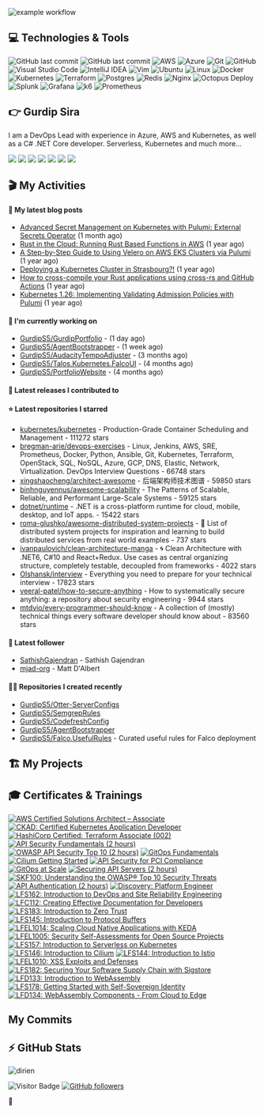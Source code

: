 
![example workflow](https://github.com/gurdips5/gurdips5/actions/workflows/readme-scribe.yaml/badge.svg)

## 💻 Technologies & Tools

![GitHub last commit](https://img.shields.io/badge/.NET-512BD4.svg?style=for-the-badge&logo=dotnet&logoColor=white)
![GitHub last commit](https://img.shields.io/badge/TeamCity-000000.svg?style=for-the-badge&logo=TeamCity&logoColor=white)
![AWS](https://img.shields.io/badge/AWS-FF9900.svg?style=for-the-badge&logo=amazon-aws&logoColor=white)
![Azure](https://img.shields.io/badge/azure-0078D4.svg?style=for-the-badge&logo=microsoft-azure&logoColor=white)
![Git](https://img.shields.io/badge/git-%23F05033.svg?style=for-the-badge&logo=git&logoColor=white)
![GitHub](https://img.shields.io/badge/github-%23121011.svg?style=for-the-badge&logo=github&logoColor=white)
![Visual Studio Code](https://img.shields.io/badge/VisualStudioCode-0078d7.svg?style=for-the-badge&logo=visual-studio-code&logoColor=white)
![IntelliJ IDEA](https://img.shields.io/badge/IntelliJIDEA-000000.svg?style=for-the-badge&logo=intellij-idea&logoColor=white)
![Vim](https://img.shields.io/badge/VIM-%2311AB00.svg?style=for-the-badge&logo=vim&logoColor=white)
![Ubuntu](https://img.shields.io/badge/Ubuntu-E95420?style=for-the-badge&logo=ubuntu&logoColor=white)
![Linux](https://img.shields.io/badge/Linux-FCC624?style=for-the-badge&logo=linux&logoColor=black)
![Docker](https://img.shields.io/badge/docker-0db7ed.svg?style=for-the-badge&logo=docker&logoColor=white)
![Kubernetes](https://img.shields.io/badge/kubernetes-326ce5.svg?style=for-the-badge&logo=kubernetes&logoColor=white)
![Terraform](https://img.shields.io/badge/terraform-5835CC.svg?style=for-the-badge&logo=terraform&logoColor=white)
![Postgres](https://img.shields.io/badge/postgres-316192.svg?style=for-the-badge&logo=postgresql&logoColor=white)
![Redis](https://img.shields.io/badge/redis-DD0031.svg?style=for-the-badge&logo=redis&logoColor=white)
![Nginx](https://img.shields.io/badge/nginx-009639.svg?style=for-the-badge&logo=nginx&logoColor=white)
![Octopus Deploy](https://img.shields.io/badge/Octopus%20Deploy-2F93E0.svg?style=for-the-badge&logo=Octopus-Deploy&logoColor=white)
![Splunk](https://img.shields.io/badge/Splunk-000000.svg?style=for-the-badge&logo=Splunk&logoColor=white)
![Grafana](https://img.shields.io/badge/Grafana-F46800.svg?style=for-the-badge&logo=Grafana&logoColor=white)
![k6](https://img.shields.io/badge/k6-7D64FF.svg?style=for-the-badge&logo=k6&logoColor=white)
![Prometheus](https://img.shields.io/badge/Prometheus-E6522C.svg?style=for-the-badge&logo=Prometheus&logoColor=white)

## 👉 Gurdip Sira

I am a DevOps Lead with experience in Azure, AWS and Kubernetes, as well as a C# .NET Core developer. Serverless, Kubernetes and much more...

[![](https://img.shields.io/badge/-@__gurdip-000000?style=for-the-badge&logo=X&logoColor=ffffff)](https://x.com/_ediri)
[![](https://img.shields.io/badge/gurdip--sira-0A66C2?style=for-the-badge&logo=linkedin&logoColor=#0A66C2)](https://www.linkedin.com/gurdipsira)
[![](https://img.shields.io/badge/@_ediri@cloud--native.social-6364FF?style=for-the-badge&logo=mastodon&logoColor=white)](https://cloud-native.social/@_ediri)
[![](https://img.shields.io/badge/-@dirien-%23181717?style=for-the-badge&logo=github)](https://github.com/dirien)
[![](https://img.shields.io/badge/-blog.ediri.io-2962FF?style=for-the-badge&logo=hashnode&logoColor=white)](https://blog.ediri.io/)
[![](https://img.shields.io/badge/dirien-003366?style=for-the-badge&logo=linuxfoundation&logoColor=white)](https://openprofile.dev/profile/dirien)
[![](https://img.shields.io/badge/-@__ediri-E4405F?style=for-the-badge&logo=instagram&logoColor=white)](https://www.instagram.com/_ediri/)

## 🎬 My Activities

#### 📖 My latest blog posts
- [Advanced Secret Management on Kubernetes with Pulumi: External Secrets Operator](https://blog.ediri.io/advanced-secret-management-on-kubernetes-with-pulumi-external-secrets-operator) (1 month ago)
- [Rust in the Cloud: Running Rust Based Functions in AWS](https://blog.ediri.io/rust-in-the-cloud-running-rust-based-functions-in-aws) (1 year ago)
- [A Step-by-Step Guide to Using Velero on AWS EKS Clusters via Pulumi](https://blog.ediri.io/a-step-by-step-guide-to-using-velero-on-aws-eks-clusters-via-pulumi) (1 year ago)
- [Deploying a Kubernetes Cluster in Strasbourg?!](https://blog.ediri.io/deploying-a-kubernetes-cluster-in-strasbourg) (1 year ago)
- [How to cross-compile your Rust applications using cross-rs and GitHub Actions](https://blog.ediri.io/how-to-cross-compile-your-rust-applications-using-cross-rs-and-github-actions) (1 year ago)
- [Kubernetes 1.26: Implementing Validating Admission Policies with Pulumi](https://blog.ediri.io/kubernetes-126-implementing-validating-admission-policies-with-pulumi) (1 year ago)

#### 👷 I'm currently working on

- [GurdipS5/GurdipPortfolio](https://github.com/GurdipS5/GurdipPortfolio) -  (1 day ago)
- [GurdipS5/AgentBootstrapper](https://github.com/GurdipS5/AgentBootstrapper) -  (1 week ago)
- [GurdipS5/AudacityTempoAdjuster](https://github.com/GurdipS5/AudacityTempoAdjuster) -  (3 months ago)
- [GurdipS5/Talos.Kubernetes.FalcoUI](https://github.com/GurdipS5/Talos.Kubernetes.FalcoUI) -  (4 months ago)
- [GurdipS5/PortfolioWebsite](https://github.com/GurdipS5/PortfolioWebsite) -  (4 months ago)

#### 🚀 Latest releases I contributed to


#### ⭐ Latest repositories I starred

- [kubernetes/kubernetes](https://github.com/kubernetes/kubernetes) - Production-Grade Container Scheduling and Management - 111272 stars
- [bregman-arie/devops-exercises](https://github.com/bregman-arie/devops-exercises) - Linux, Jenkins, AWS, SRE, Prometheus, Docker, Python, Ansible, Git, Kubernetes, Terraform, OpenStack, SQL, NoSQL, Azure, GCP, DNS, Elastic, Network, Virtualization. DevOps Interview Questions - 66748 stars
- [xingshaocheng/architect-awesome](https://github.com/xingshaocheng/architect-awesome) - 后端架构师技术图谱 - 59850 stars
- [binhnguyennus/awesome-scalability](https://github.com/binhnguyennus/awesome-scalability) - The Patterns of Scalable, Reliable, and Performant Large-Scale Systems - 59125 stars
- [dotnet/runtime](https://github.com/dotnet/runtime) - .NET is a cross-platform runtime for cloud, mobile, desktop, and IoT apps. - 15422 stars
- [roma-glushko/awesome-distributed-system-projects](https://github.com/roma-glushko/awesome-distributed-system-projects) - 🚀 List of distributed system projects for inspiration and learning to build distributed services from real world examples - 737 stars
- [ivanpaulovich/clean-architecture-manga](https://github.com/ivanpaulovich/clean-architecture-manga) -  :cyclone: Clean Architecture with .NET6, C#10 and React&#43;Redux. Use cases as central organizing structure, completely testable, decoupled from frameworks - 4022 stars
- [Olshansk/interview](https://github.com/Olshansk/interview) - Everything you need to prepare for your technical interview - 17823 stars
- [veeral-patel/how-to-secure-anything](https://github.com/veeral-patel/how-to-secure-anything) - How to systematically secure anything: a repository about security engineering - 9944 stars
- [mtdvio/every-programmer-should-know](https://github.com/mtdvio/every-programmer-should-know) - A collection of (mostly) technical things every software developer should know about - 83560 stars

#### 👥 Latest follower

- [SathishGajendran](https://github.com/SathishGajendran) - Sathish Gajendran
- [mjad-org](https://github.com/mjad-org) - Matt D&#39;Albert

#### 👨‍💻 Repositories I created recently

- [GurdipS5/Otter-ServerConfigs](https://github.com/GurdipS5/Otter-ServerConfigs)
- [GurdipS5/SemgrepRules](https://github.com/GurdipS5/SemgrepRules)
- [GurdipS5/CodefreshConfig](https://github.com/GurdipS5/CodefreshConfig)
- [GurdipS5/AgentBootstrapper](https://github.com/GurdipS5/AgentBootstrapper)
- [GurdipS5/Falco.UsefulRules](https://github.com/GurdipS5/Falco.UsefulRules) - Curated useful rules for Falco deployment





## 🏗️ My Projects


## 🎓 Certificates & Trainings

<!--START_SECTION:badges-->
[![AWS Certified Solutions Architect – Associate](https://images.credly.com/size/110x110/images/0e284c3f-5164-4b21-8660-0d84737941bc/image.png)](http://www.credly.com/badges/b9e864f3-49af-4366-b411-12d903958fe8 "AWS Certified Solutions Architect – Associate")
[![CKAD: Certified Kubernetes Application Developer](https://images.credly.com/size/110x110/images/cc8adc83-1dc6-4d57-8e20-22171247e052/blob)](http://www.credly.com/badges/e7a6fa6e-5d4b-47f4-b624-86124f70fe52 "CKAD: Certified Kubernetes Application Developer")
[![HashiCorp Certified: Terraform Associate (002)](https://images.credly.com/size/110x110/images/99289602-861e-4929-8277-773e63a2fa6f/image.png)](http://www.credly.com/badges/9d3a64c5-f500-4dc8-b603-6cc4d2a3a87e "HashiCorp Certified: Terraform Associate (002)")
[![API Security Fundamentals (2 hours)](https://images.credly.com/size/110x110/images/4f17161c-0357-416f-8507-04f4517b1c2f/image.png)](http://www.credly.com/badges/5f904678-779e-4d28-824e-dd4de0980edf "API Security Fundamentals (2 hours)")
[![OWASP API Security Top 10 (2 hours)](https://images.credly.com/size/110x110/images/66fb5b06-7caf-4b23-a0c3-d262ba57e3c2/image.png)](http://www.credly.com/badges/add49e23-dfa0-4fd3-9fce-491d77ab19a6 "OWASP API Security Top 10 (2 hours)")
[![GitOps Fundamentals](https://images.credly.com/size/110x110/images/6f4212c6-80e6-4819-833d-a652b0feaabb/blob)](http://www.credly.com/badges/d9ac96de-457d-4c05-bd62-72e8544fa965 "GitOps Fundamentals")
[![Cilium Getting Started](https://images.credly.com/size/110x110/images/06370e36-d23b-4dcf-8287-d0302926f14a/image.png)](http://www.credly.com/badges/573da389-a0ea-40f4-9847-46f211ea28fb "Cilium Getting Started")
[![API Security for PCI Compliance](https://images.credly.com/size/110x110/images/a178c95b-2f9d-48b2-a27e-1c1357943dc3/image.png)](http://www.credly.com/badges/dd8571d5-515d-44a5-ba8f-6f6c1520bc96 "API Security for PCI Compliance")
[![GitOps at Scale](https://images.credly.com/size/110x110/images/0acce3e3-a7a4-44df-80ba-fcbf4bbdc147/blob)](http://www.credly.com/badges/ef4a5062-05df-4b10-bab9-e08ab6e333fa "GitOps at Scale")
[![Securing API Servers (2 hours)](https://images.credly.com/size/110x110/images/71296528-e07b-44af-b5cd-7723599793cf/image.png)](http://www.credly.com/badges/f0c0a740-09ca-4909-a44d-e0692468d4f7 "Securing API Servers (2 hours)")
[![SKF100: Understanding the OWASP® Top 10 Security Threats](https://images.credly.com/size/110x110/images/18d8c64f-cf68-4259-b0ef-2a116e9224f1/blob)](http://www.credly.com/badges/5953cb85-d7b4-4f4b-a624-e483322193f6 "SKF100: Understanding the OWASP® Top 10 Security Threats")
[![API Authentication (2 hours)](https://images.credly.com/size/110x110/images/c8d189b6-bbf0-43e8-b047-02e81f1cdb0f/image.png)](http://www.credly.com/badges/438e8e08-33a8-4778-b403-0682e73478ad "API Authentication (2 hours)")
[![Discovery: Platform Engineer](https://images.credly.com/size/110x110/images/06667f6f-68b0-4d6c-a0b9-a6199a1cf741/image.png)](http://www.credly.com/badges/0f9d81a2-371f-4b4a-9573-5675a8eda738 "Discovery: Platform Engineer")
[![LFS162: Introduction to DevOps and Site Reliability Engineering](https://images.credly.com/size/110x110/images/2397c05c-eb0e-4b08-be97-9e8261d43125/blob)](http://www.credly.com/badges/41f90b70-8080-4cb3-bed6-3f6b70fb7803 "LFS162: Introduction to DevOps and Site Reliability Engineering")
[![LFC112: Creating Effective Documentation for Developers](https://images.credly.com/size/110x110/images/62081479-8c0a-4db6-8cfa-3cfbd8b5b7e6/blob)](http://www.credly.com/badges/c6b8a148-85d6-4f31-987a-9992f8e78cc2 "LFC112: Creating Effective Documentation for Developers")
[![LFS183: Introduction to Zero Trust](https://images.credly.com/size/110x110/images/030d09ff-a748-4dad-a76f-da3fc4d2c25b/blob)](http://www.credly.com/badges/8628d4ca-c4a8-4778-b9bf-555f9965e88f "LFS183: Introduction to Zero Trust")
[![LFS145: Introduction to Protocol Buffers](https://images.credly.com/size/110x110/images/bd4f7858-39da-4504-b0a0-e9da488c260f/blob)](http://www.credly.com/badges/8d50a64a-0d7e-4b83-8be9-261cb3522e73 "LFS145: Introduction to Protocol Buffers")
[![LFEL1014: Scaling Cloud Native Applications with KEDA](https://images.credly.com/size/110x110/images/c35303ff-2b71-4f77-8fb2-c985c39dbf7f/blob)](http://www.credly.com/badges/5dbb0ac8-d1fa-412f-ad8b-e5f31cf9f32d "LFEL1014: Scaling Cloud Native Applications with KEDA")
[![LFEL1005: Security Self-Assessments for Open Source Projects](https://images.credly.com/size/110x110/images/3f266148-172f-427c-ba86-d25c73a29d1c/blob)](http://www.credly.com/badges/22997c8f-ee7c-4236-a57f-3733af4aef88 "LFEL1005: Security Self-Assessments for Open Source Projects")
[![LFS157: Introduction to Serverless on Kubernetes](https://images.credly.com/size/110x110/images/3cdbeb68-f2c2-43e9-ad18-c97cb719c3b0/blob)](http://www.credly.com/badges/87de5e16-df9d-497a-978c-179907172e5a "LFS157: Introduction to Serverless on Kubernetes")
[![LFS146: Introduction to Cilium](https://images.credly.com/size/110x110/images/9ede332e-3868-44d6-8e09-e93f70a8f9cd/blob)](http://www.credly.com/badges/bef88c56-07ff-434d-9abc-840d481f2b7d "LFS146: Introduction to Cilium")
[![LFS144: Introduction to Istio](https://images.credly.com/size/110x110/images/6166f9b5-2213-45f5-b7de-ba0e58048d23/blob)](http://www.credly.com/badges/1fcf5e4e-9138-4f38-bddc-8ef77a4aa290 "LFS144: Introduction to Istio")
[![LFEL1010: XSS Exploits and Defenses](https://images.credly.com/size/110x110/images/4bed41e1-eab6-48e1-bc8f-00a44d331311/image.png)](http://www.credly.com/badges/3db815b8-3783-4d07-ba5e-7e01937b3858 "LFEL1010: XSS Exploits and Defenses")
[![LFS182: Securing Your Software Supply Chain with Sigstore](https://images.credly.com/size/110x110/images/c5f5deb2-1b83-43eb-ae9c-f984928b4e39/blob)](http://www.credly.com/badges/b6950d1a-692b-44b7-9e18-ed5a47089e94 "LFS182: Securing Your Software Supply Chain with Sigstore")
[![LFD133: Introduction to WebAssembly](https://images.credly.com/size/110x110/images/c8c237d0-9abf-4752-840b-4a0801753975/blob)](http://www.credly.com/badges/75352840-dcff-4d89-8506-c0daea4e691e "LFD133: Introduction to WebAssembly")
[![LFS178: Getting Started with Self-Sovereign Identity](https://images.credly.com/size/110x110/images/3559f4ef-84b8-42be-8493-ba5ecc519288/blob)](http://www.credly.com/badges/ba842ef2-6890-4742-974f-a644e38aa8d2 "LFS178: Getting Started with Self-Sovereign Identity")
[![LFD134: WebAssembly Components - From Cloud to Edge](https://images.credly.com/size/110x110/images/da88c4ee-7962-42f9-bcdc-4485e509a629/blob)](http://www.credly.com/badges/188cb3fd-ae1e-48a7-96c4-93e46dbf8c2b "LFD134: WebAssembly Components - From Cloud to Edge")
<!--END_SECTION:badges-->


##

## My Commits

## ⚡ GitHub Stats

![dirien](https://github-readme-stats.vercel.app/api?username=gurdips5&show_icons=true&count_private=true&theme=dracula)

![Visitor Badge](https://visitor-badge.laobi.icu/badge?page_id=dirien)
[![GitHub followers](https://img.shields.io/github/followers/dirien.svg?style=social&label=Follow&maxAge=2592000)](https://github.com/dirien?tab=followers)

🧿
